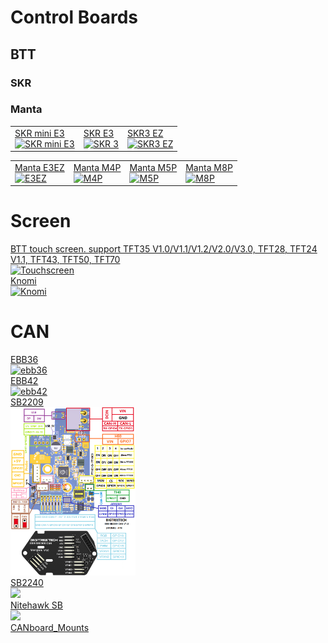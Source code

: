 # Control Boards
## BTT
### SKR
<table>
<tr>
  <td><a href="https://github.com/bigtreetech/BIGTREETECH-SKR-mini-E3">SKR mini E3</br><img src="https://biqu.equipment/cdn/shop/products/1_a64655c5-0e4f-4d1e-91f7-deae5fc2a0c9_650x.jpg?v=1702537379" alt="SKR mini E3" style="width:200px;"/></a></br></td>
  <td><a href="https://github.com/bigtreetech/SKR-3">SKR  E3</br><img src="https://biqu.equipment/cdn/shop/products/3_7b775b11-90bb-498b-9d05-b96ea7e0a05e_650x.png?v=1700265657" alt="SKR 3" style="width:200px;"/></a></br></td>
  <td><a href="https://github.com/bigtreetech/SKR-3">SKR3 EZ</br><img src="https://biqu.equipment/cdn/shop/files/2_8e489e7b-2819-4f32-9c26-28dd6e8e847c_650x.jpg?v=1690777098" alt="SKR3 EZ" style="width:200px;"/></a></br></td>


### Manta
<table>
<tr>
<td><a href="https://github.com/bigtreetech/Manta-E3EZ">Manta E3EZ</br><img src="https://biqu.equipment/cdn/shop/products/1-12_650x.png?v=1702632842" alt="E3EZ" style="width:200px;"/></a></br></td>
<td><a href="https://github.com/bigtreetech/Manta-M4P">Manta M4P</br><img src="https://biqu.equipment/cdn/shop/products/1_4c6243b3-0db0-43b9-aa61-625daaa17921_650x.jpg?v=1702537657" alt="M4P" style="width:200px;"/></a></br></td>
<td><a href="https://github.com/bigtreetech/Manta-M5P">Manta M5P</br><img src="https://biqu.equipment/cdn/shop/products/9_827285f5-3b95-47a1-ba48-4a40df160977_650x.jpg?v=1702537657" alt="M5P" style="width:200px;"/></a></br></td>
  <td><a href="https://github.com/bigtreetech/Manta-M8P">Manta M8P</br><img src="https://biqu.equipment/cdn/shop/products/1_310dfc82-7717-4d3d-be26-de7acf09bc27_650x.jpg?v=1702537657" alt="M8P" style="width:200px;"/></a></br></td>
</tr>
</table>

# Screen
<a href="https://github.com/bigtreetech/BIGTREETECH-TouchScreenFirmware">BTT touch screen. support TFT35 V1.0/V1.1/V1.2/V2.0/V3.0, TFT28, TFT24 V1.1, TFT43, TFT50, TFT70</br><img src="https://user-images.githubusercontent.com/54359396/98742038-03cd4d00-23ae-11eb-9552-36dc02fe66f4.png" alt="Touchscreen" style="width:200px;"/></a></br>
<a href="https://github.com/bigtreetech/KNOMI/tree/master">Knomi</br><img src="https://media.printables.com/media/prints/493614/images/4022071_0271e3eb-13f6-4105-94c4-089bd0e0b1d5/thumbs/inside/1280x960/jpg/knomi-06.webp" alt="Knomi" style="width:200px;"/></a></br>

# CAN
<a href="https://github.com/bigtreetech/EBB/tree/master/EBB%20CAN%20V1.1%20(STM32G0B1)/EBB36%20CAN%20V1.1">EBB36</br><img src="https://github.com/bigtreetech/EBB/raw/master/EBB%20CAN%20V1.0%20(STM32F072)/EBB36%20CAN%20V1.0/Hardware/EBB36%20CAN%20V1.0-PIN.png" alt="ebb36" style="width:200px;"/></a></br>
<a href="https://github.com/bigtreetech/EBB/tree/master/EBB%20CAN%20V1.1%20(STM32G0B1)/EBB42%20CAN%20V1.1">EBB42</br><img src="https://github.com/bigtreetech/EBB/raw/master/EBB%20CAN%20V1.0%20(STM32F072)/EBB42%20CAN%20V1.0/Hardware/EBB42%20CAN%20V1.0-PIN.png" alt="ebb42" style="width:200px;"/></a></br>
<a href="https://github.com/bigtreetech/EBB/tree/master/EBB%20SB2209%20CAN%20(RP2040)">SB2209</br><img src="https://github.com/bigtreetech/EBB/blob/master/EBB%20SB2209%20CAN%20(RP2040)/Hardware/EBB%20SB2209%20CAN%20V1.0%EF%BC%88RP2040%EF%BC%89-Pin.png" style="width:200px;"/></a></br>
<a href="https://github.com/bigtreetech/EBB/tree/master/EBB%20SB2240_2209%20CAN">SB2240</br><img src="https://github.com/bigtreetech/EBB/blob/master/EBB%20SB2240_2209%20CAN/SB2240/Hardware/SB2240.png" style="width:200px;"/></a></br>
<a href="https://github.com/MotorDynamicsLab/Nitehawk-SB">Nitehawk SB</br><img src="https://github.com/MotorDynamicsLab/Nitehawk-SB/blob/master/Images/nitehawk_sb_logo.svg" style="width:200px;"/></a></br>
[CANboard_Mounts](https://github.com/KayosMaker/CANboard_Mounts)


